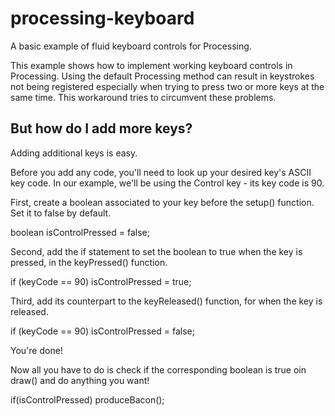 # processing-keyboard
A basic example of fluid keyboard controls for Processing.

This example shows how to implement working keyboard
controls in Processing. Using the default Processing 
method can result in keystrokes not being registered
especially when trying to press two or more keys at
the same time. This workaround tries to circumvent 
these problems.


But how do I add more keys?
---------------------------

Adding additional keys is easy.

Before you add any code, you'll need to look up your desired
key's ASCII key code. In our example, we'll be using the
Control key - its key code is 90.


First, create a boolean associated to your key before the
 setup() function. Set it to false by default.

boolean isControlPressed = false;


Second, add the if statement to set the boolean to true
when the key is pressed, in the keyPressed() function.

if (keyCode == 90) isControlPressed = true;


Third, add its counterpart to the keyReleased() function,
for when the key is released.

if (keyCode == 90) isControlPressed = false;

You're done!


Now all you have to do is check if the corresponding boolean
is true oin draw() and do anything you want!

if(isControlPressed) produceBacon();
